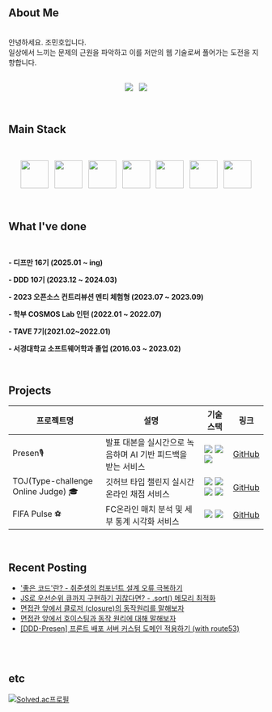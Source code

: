 <br />

## About Me


<br />
안녕하세요. 조민호입니다.
<br /> 일상에서 느끼는 문제의 근원을 파악하고 이를 저만의 웹 기술로써 풀어가는 도전을 지향합니다.

<br />
<br />

<p align="center">
  <a href="mailto:sunrise9612@gmail.com"><img src="https://img.shields.io/badge/Gmail-EA4335?style=for-the-badge&logo=Gmail&logoColor=white" /></a>  &nbsp; 
 <a href="https://velog.io/@minh0518/series/deepdive" target="_blank"><img src="https://img.shields.io/badge/Velog-20C997?style=for-the-badge&logo=Velog&logoColor=white" /></a>
</p>

<br />

## Main Stack
<br />


<p align="center">
  <img src="https://raw.githubusercontent.com/marwin1991/profile-technology-icons/refs/heads/main/icons/javascript.png" width="55"/> &nbsp;
    <img src="https://raw.githubusercontent.com/marwin1991/profile-technology-icons/refs/heads/main/icons/typescript.png" width="55"/> &nbsp;
    <img src="https://raw.githubusercontent.com/marwin1991/profile-technology-icons/refs/heads/main/icons/react.png" width="55"/> &nbsp;
    <img src="https://raw.githubusercontent.com/marwin1991/profile-technology-icons/refs/heads/main/icons/next_js.png" width="55"/> &nbsp;
    <img src="https://raw.githubusercontent.com/marwin1991/profile-technology-icons/refs/heads/main/icons/react_query.png" width="55"/> &nbsp;
    <img src="https://raw.githubusercontent.com/marwin1991/profile-technology-icons/refs/heads/main/icons/sass.png" width="55"/> &nbsp;
    <img src="https://raw.githubusercontent.com/marwin1991/profile-technology-icons/refs/heads/main/icons/git.png" width="55"/>
</p>

<br />

## What I've done

<br />

**- 디프만 16기 (2025.01 ~ ing)** <br />
    
**- DDD 10기 (2023.12 ~ 2024.03)** <br />
     
**- 2023 오픈소스 컨트리뷰션 멘티 체험형 (2023.07 ~ 2023.09)** <br />

**- 학부 COSMOS Lab 인턴 (2022.01 ~ 2022.07)** <br />

**- TAVE 7기(2021.02~2022.01)** <br />

**- 서경대학교 소프트웨어학과 졸업 (2016.03 ~ 2023.02)** <br />
  
  


<br />

## Projects

| 프로젝트명     | 설명                                         | 기술 스택 | 링크 |
|----------------|----------------------------------------------|-----------|-------|
| Presen🎙️ | 발표 대본을 실시간으로 녹음하며 AI 기반 피드백을 받는 서비스 | <img src="https://img.shields.io/badge/TypeScript-3178C6?style=flat&logo=TypeScript&logoColor=white"/> <img src="https://img.shields.io/badge/Next.js-000000?style=flat&logo=Next.js&logoColor=white"/>  <img src="https://img.shields.io/badge/React Query-FF4154?style=flat&logo=React Query&logoColor=white"/>          | <a href="https://github.com/DDD-Community/DDD-10-KKEUNKKEUN-WEB">GitHub</a> |
| TOJ(Type-challenge Online Judge) 🎓       | 깃허브 타입 챌린지 실시간 온라인 채점 서비스 |  <img src="https://img.shields.io/badge/TypeScript-3178C6?style=flat&logo=TypeScript&logoColor=white"/> <img src="https://img.shields.io/badge/React-61DAFB?style=flat&logo=React&logoColor=white"/>  <img src="https://img.shields.io/badge/React Query-FF4154?style=flat&logo=React Query&logoColor=white"/>  <img src="https://img.shields.io/badge/🐻 Zustand-000000?style=flat&logo=Zustand&logoColor=white"/>      |  <a href="https://github.com/minh0518/minh0518/edit/main/README.md">GitHub</a>  |
| FIFA Pulse ⚽       | FC온라인 매치 분석 및 세부 통계 시각화 서비스                   |   <img src="https://img.shields.io/badge/TypeScript-3178C6?style=flat&logo=TypeScript&logoColor=white"/> <img src="https://img.shields.io/badge/React-61DAFB?style=flat&logo=React&logoColor=white"/>        | <a href="https://github.com/minh0518/FIFAPulse">GitHub</a>  |


<br />

## Recent Posting

- ['좋은 코드'란? - 취준생의 컴포넌트 설계 오류 극복하기](https://velog.io/@minh0518/%EC%A2%8B%EC%9D%80-%EC%BD%94%EB%93%9C%EB%9E%80-%EC%B7%A8%EC%A4%80%EC%83%9D%EC%9D%98-%EC%BB%B4%ED%8F%AC%EB%84%8C%ED%8A%B8-%EC%84%A4%EA%B3%84-%EC%98%A4%EB%A5%98-%EA%B7%B9%EB%B3%B5%ED%95%98%EA%B8%B0)
- [JS로 우선순위 큐까지 구현하기 귀찮다면? - .sort() 메모리 최적화](https://velog.io/@minh0518/JS%EB%A1%9C-%EC%9A%B0%EC%84%A0%EC%88%9C%EC%9C%84-%ED%81%90%EA%B9%8C%EC%A7%80-%EA%B5%AC%ED%98%84%ED%95%98%EA%B8%B0-%EA%B7%80%EC%B0%AE%EB%8B%A4)
- [면접관 앞에서 클로저 (closure)의 동작원리를 말해보자](https://velog.io/@minh0518/%EB%A9%B4%EC%A0%91%EA%B4%80-%EC%95%9E%EC%97%90%EC%84%9C-%ED%81%B4%EB%A1%9C%EC%A0%80-closure%EC%9D%98-%EB%8F%99%EC%9E%91%EC%9B%90%EB%A6%AC%EB%A5%BC-%EB%A7%90%ED%95%B4%EB%B3%B4%EC%9E%90)
- [면접관 앞에서 호이스팅과 동작 원리에 대해 말해보자](https://velog.io/@minh0518/%EB%A9%B4%EC%A0%91%EA%B4%80-%EC%95%9E%EC%97%90%EC%84%9C-%ED%98%B8%EC%9D%B4%EC%8A%A4%ED%8C%85%EA%B3%BC-%EB%8F%99%EC%9E%91-%EC%9B%90%EB%A6%AC%EC%97%90-%EB%8C%80%ED%95%B4-%EB%A7%90%ED%95%B4%EB%B3%B4%EC%9E%90)
- [[DDD-Presen] 프론트 배포 서버 커스텀 도메인 적용하기 (with route53)](https://velog.io/@minh0518/DDD-Presen-%ED%94%84%EB%A1%A0%ED%8A%B8-%EC%84%9C%EB%B2%84-%EB%B0%B0%ED%8F%AC-with-route53)

<br />
<br />

## etc

[![Solved.ac프로필](http://mazassumnida.wtf/api/v2/generate_badge?boj=minh0518)](https://solved.ac/minh0518)

<br />
<br />
